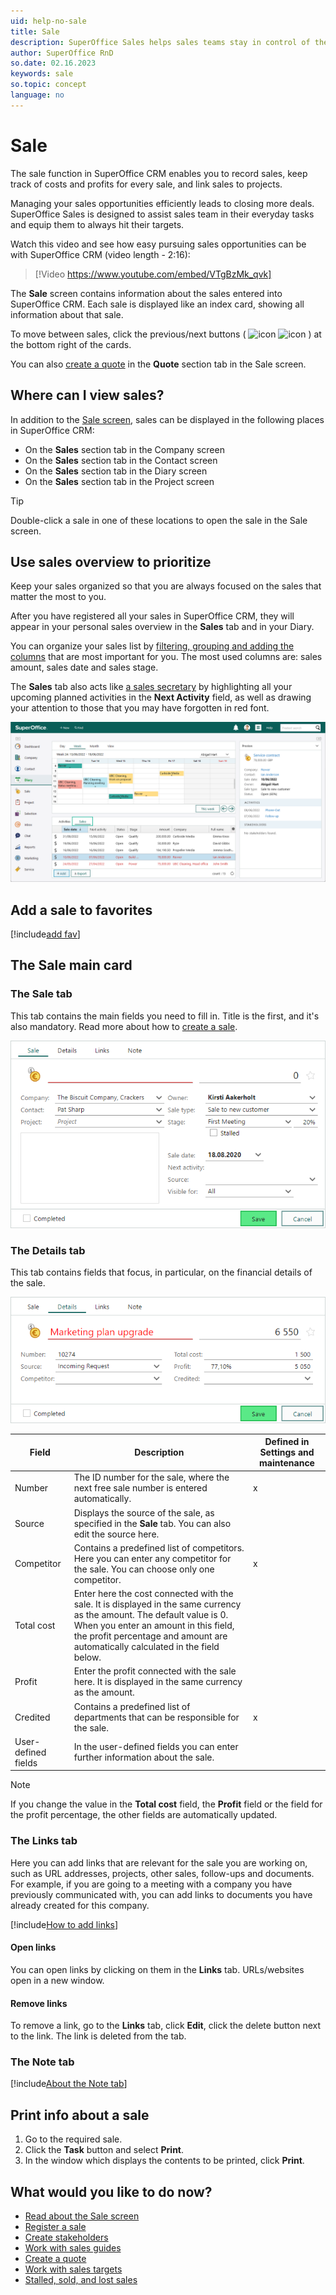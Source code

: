 ```yaml
---
uid: help-no-sale
title: Sale
description: SuperOffice Sales helps sales teams stay in control of their sales pipelines and processes.
author: SuperOffice RnD
so.date: 02.16.2023
keywords: sale
so.topic: concept
language: no
---
```


# Sale

The sale function in SuperOffice CRM enables you to record sales, keep track of costs and profits for every sale, and link sales to projects.

Managing your sales opportunities efficiently leads to closing more deals. SuperOffice Sales is designed to assist sales team in their everyday tasks and equip them to always hit their targets.

Watch this video and see how easy pursuing sales opportunities can be with SuperOffice CRM (video length - 2:16):

<!-- markdownlint-disable-next-line MD034 DOCSMD007 -->
> [!Video https://www.youtube.com/embed/VTgBzMk_qvk]

The **Sale** screen contains information about the sales entered into SuperOffice CRM. Each sale is displayed like an index card, showing all information about that sale.

To move between sales, click the previous/next buttons ( ![icon][img2] ![icon][img4] ) at the bottom right of the cards.

You can also [create a quote][1] in the **Quote** section tab in the Sale screen.

## Where can I view sales?

In addition to the [Sale screen][2], sales can be displayed in the following places in SuperOffice CRM:

* On the **Sales** section tab in the Company screen
* On the **Sales** section tab in the Contact screen
* On the **Sales** section tab in the Diary screen
* On the **Sales** section tab in the Project screen

> [!TIP]
> Double-click a sale in one of these locations to open the sale in the Sale screen.

## Use sales overview to prioritize

Keep your sales organized so that you are always focused on the sales that matter the most to you.

After you have registered all your sales in SuperOffice CRM, they will appear in your personal sales overview in the **Sales** tab and in your Diary.

You can organize your sales list by [filtering, grouping and adding the columns][3] that are most important for you. The most used columns are: sales amount, sales date and sales stage.

The **Sales** tab also acts like [a sales secretary][8] by highlighting all your upcoming planned activities in the **Next Activity** field, as well as drawing your attention to those that you may have forgotten in red font.

![Go to the Diary and get an overview of all the sales that are not yet completed -screenshot][img1]

## Add a sale to favorites

[!include[add fav](../../learn/includes/howto-add-favorite.md)]

## The Sale main card

### The Sale tab

This tab contains the main fields you need to fill in. Title is the first, and it's also mandatory. Read more about how to [create a sale][4].

![The sale tab in Sales screen -screenshot][img5]

### The Details tab

This tab contains fields that focus, in particular, on the financial details of the sale.

![Sale Details tab -screenshot][img3]

| Field | Description | Defined in Settings and maintenance |
|---|---|---|
|Number | The ID number for the sale, where the next free sale number is entered automatically. | x |
| Source | Displays the source of the sale, as specified in the **Sale** tab. You can also edit the source here. |
| Competitor | Contains a predefined list of competitors. Here you can enter any competitor for the sale. You can choose only one competitor. | x |
| Total cost | Enter here the cost connected with the sale. It is displayed in the same currency as the amount. The default value is 0. When you enter an amount in this field, the profit percentage and amount are automatically calculated in the field below. | |
| Profit | Enter the profit connected with the sale here. It is displayed in the same currency as the amount. | |
| Credited | Contains a predefined list of departments that can be responsible for the sale. | x |
| User-defined fields | In the user-defined fields you can enter further information about the sale. | |

> [!NOTE]
> If you change the value in the **Total cost** field, the **Profit** field or the field for the profit percentage, the other fields are automatically updated.

### The Links tab

Here you can add links that are relevant for the sale you are working on, such as URL addresses, projects, other sales, follow-ups and documents. For example, if you are going to a meeting with a company you have previously communicated with, you can add links to documents you have already created for this company.

[!include[How to add links](../../learn/includes/howto-add-links.md)]

#### Open links

You can open links by clicking on them in the **Links** tab. URLs/websites open in a new window.

#### Remove links

To remove a link, go to the **Links** tab, click **Edit**, click the delete button next to the link. The link is deleted from the tab.

### The Note tab

[!include[About the Note tab](../../learn/includes/about-note-tab.md)]

## Print info about a sale

1. Go to the required sale.
2. Click the **Task** button and select **Print**.
3. In the window which displays the contents to be printed, click **Print**.

## What would you like to do now?

* [Read about the Sale screen][2]
* [Register a sale][4]
* [Create stakeholders][5]
* [Work with sales guides][6]
* [Create a quote][1]
* [Work with sales targets][7]
* [Stalled, sold, and lost sales][9]

<!-- Referenced links -->
[1]: ../../quote/learn/create.md
[2]: screen/index.md
[3]: ../../learn/section-tabs/index.md
[4]: create.md
[5]: stakeholders/create.md
[6]: sales-guide/working-with-sales-guide.md
[7]: sales-targets/index.md
[8]: ../../diary/learn/screen/sales-tab.md
[9]: stages.md

<!-- Referenced images -->
[img1]: media/user-diary-sales.png
[img2]: ../../../media/icons/arrow-left.png
[img3]: media/55-chap7-sale-new-details.bmp
[img4]: ../../../media/icons/arrow-right.png
[img5]: media/54-chap7-sale-new.bmp

